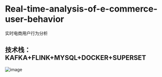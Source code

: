 # Real-time-analysis-of-e-commerce-user-behavior
实时电商用户行为分析
## 技术栈：KAFKA+FLINK+MYSQL+DOCKER+SUPERSET
![image](https://github.com/user-attachments/assets/e8836405-b1f7-4002-9c56-ca0a0ffee49a)
